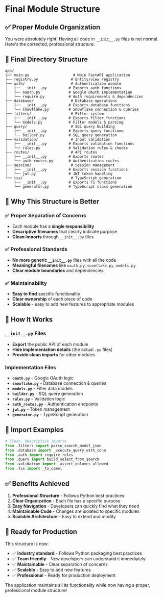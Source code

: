 # Final Module Structure

## ✅ Proper Module Organization

You were absolutely right! Having all code in `__init__.py` files is not normal. Here's the corrected, professional structure:

## 📁 **Final Directory Structure**

```
app/
├── main.py                    # Main FastAPI application
├── registry.py               # Entity/view registry
├── auth/                     # Authentication module
│   ├── __init__.py          # Exports auth functions
│   ├── oauth.py             # Google OAuth implementation
│   └── require.py           # Auth requirements & dependencies
├── database/                 # Database operations
│   ├── __init__.py          # Exports database functions
│   └── snowflake.py         # Snowflake connection & queries
├── filters/                  # Filter system
│   ├── __init__.py          # Exports filter functions
│   └── models.py            # Filter models & parsing
├── query/                    # SQL query building
│   ├── __init__.py          # Exports query functions
│   └── builder.py           # SQL query generation
├── validation/               # Input validation
│   ├── __init__.py          # Exports validation functions
│   └── rules.py             # Validation rules & checks
├── routes/                   # API routes
│   ├── __init__.py          # Exports router
│   └── auth_routes.py       # Authentication routes
├── session/                  # Session management
│   ├── __init__.py          # Exports session functions
│   └── jwt.py               # JWT token handling
└── tsx/                      # TypeScript generation
    ├── __init__.py          # Exports TS functions
    └── generator.py         # TypeScript class generation
```

## 🎯 **Why This Structure is Better**

### ✅ **Proper Separation of Concerns**
- Each module has a **single responsibility**
- **Descriptive filenames** that clearly indicate purpose
- **Clean imports** through `__init__.py` files

### ✅ **Professional Standards**
- **No more generic `__init__.py`** files with all the code
- **Meaningful filenames** like `oauth.py`, `snowflake.py`, `models.py`
- **Clear module boundaries** and dependencies

### ✅ **Maintainability**
- **Easy to find** specific functionality
- **Clear ownership** of each piece of code
- **Scalable** - easy to add new features to appropriate modules

## 📝 **How It Works**

### **`__init__.py` Files**
- **Export** the public API of each module
- **Hide implementation details** (the actual `.py` files)
- **Provide clean imports** for other modules

### **Implementation Files**
- **`oauth.py`** - Google OAuth logic
- **`snowflake.py`** - Database connection & queries  
- **`models.py`** - Filter data models
- **`builder.py`** - SQL query generation
- **`rules.py`** - Validation logic
- **`auth_routes.py`** - Authentication endpoints
- **`jwt.py`** - Token management
- **`generator.py`** - TypeScript generation

## 🔄 **Import Examples**

```python
# Clean, descriptive imports
from .filters import parse_search_model_json
from .database import _execute_query_with_conn
from .auth import require_roles
from .query import build_select_from_search
from .validation import _assert_columns_allowed
from .tsx import _to_camel
```

## ✅ **Benefits Achieved**

1. **Professional Structure** - Follows Python best practices
2. **Clear Organization** - Each file has a specific purpose
3. **Easy Navigation** - Developers can quickly find what they need
4. **Maintainable Code** - Changes are isolated to specific modules
5. **Scalable Architecture** - Easy to extend and modify

## 🚀 **Ready for Production**

This structure is now:
- ✅ **Industry standard** - Follows Python packaging best practices
- ✅ **Team friendly** - New developers can understand it immediately
- ✅ **Maintainable** - Clear separation of concerns
- ✅ **Scalable** - Easy to add new features
- ✅ **Professional** - Ready for production deployment

The application maintains all its functionality while now having a proper, professional module structure!
